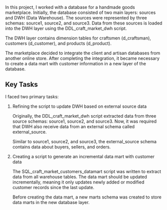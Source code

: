 In this project, I worked with a database for a handmade goods marketplace. Initially, the database consisted of two main layers: sources and DWH (Data Warehouse). The sources were represented by three schemas: source1, source2, and source3. Data from these sources is loaded into the DWH layer using the DDL_craft_market_dwh script.

The DWH layer contains dimension tables for craftsmen (d_craftsman), customers (d_customer), and products (d_product).

The marketplace decided to integrate the client and artisan databases from another online store. After completing the integration, it became necessary to create a data mart with customer information in a new layer of the database.

## Key Tasks

I faced two primary tasks:

1. Refining the script to update DWH based on external source data

   Originally, the DDL_craft_market_dwh script extracted data from three source schemas: source1, source2, and source3. Now, it was required that DWH also receive data from an external schema called external_source.

   Similar to source1, source2, and source3, the external_source schema contains data about buyers, sellers, and orders.

2. Creating a script to generate an incremental data mart with customer data

   The SQL_craft_market_customers_datamart script was written to extract data from all warehouse tables. The data mart should be updated incrementally, meaning it only updates newly added or modified customer records since the last update.

   Before creating the data mart, a new marts schema was created to store data marts in the new database layer.